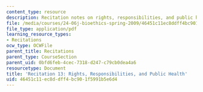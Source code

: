 ```yaml
---
content_type: resource
description: Recitation notes on rights, responsibilities, and public health.
file: /media/courses/24-06j-bioethics-spring-2009/46451c11ec8ddff4bc901f5991b5e6d4_MIT24_06Js09_rec13.pdf
file_type: application/pdf
learning_resource_types:
- Recitations
ocw_type: OCWFile
parent_title: Recitations
parent_type: CourseSection
parent_uid: 0bfd6feb-4cec-7318-d247-c79cb0dea4a6
resourcetype: Document
title: 'Recitation 13: Rights, Responsibilities, and Public Health'
uid: 46451c11-ec8d-dff4-bc90-1f5991b5e6d4
---
```

